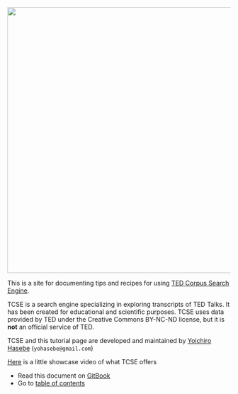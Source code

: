 <img src="https://yohasebe.com/tcse/images/logo.png" width="600px" />

This is a site for documenting tips and recipes for using [TED Corpus Search Engine](https://yohasebe.com/tcse).

TCSE is a search engine specializing in exploring transcripts of TED Talks. It has been created for educational and scientific purposes. TCSE uses data provided by TED under the Creative Commons BY-NC-ND license, but it is **not** an official service of TED.

TCSE and this tutorial page are developed and maintained by [Yoichiro Hasebe](https://yohasebe.com) \(`yohasebe@gmail.com`\)

[Here](https://youtu.be/zdCOk_lrauw) is a little showcase video of what TCSE offers

* Read this document on [GitBook](https://tcse.gitbook.io)
* Go to [table of contents](summary.md)

